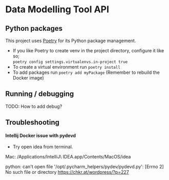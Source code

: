 # Data Modelling Tool API


## Python packages

This project uses [Poetry](https://poetry.eustace.io/docs/) for its Python package management.

* If you like Poetry to create venv in the project directory, configure it like so;  
```poetry config settings.virtualenvs.in-project true```
* To create a virtual environment run `poetry install`
* To add packages run `poetry add myPackage` (Remember to rebuild the Docker image)

## Running / debugging

TODO: How to add debug?

## Troubleshooting

#### Intellij Docker issue with pydevd

* Try open idea from terminal. 

Mac:  /Applications/IntelliJ\ IDEA.app/Contents/MacOS/idea

python: can't open file '/opt/.pycharm_helpers/pydev/pydevd.py': [Errno 2] No such file or directory
https://chkr.at/wordpress/?p=227
